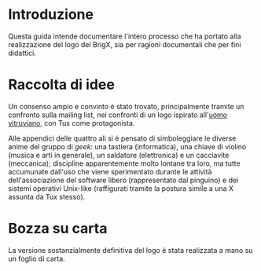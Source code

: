 # Introduzione
Questa guida intende documentare l'intero processo che ha portato alla realizzazione del logo del BrigX, sia per ragioni documentali che per fini didattici.

# Raccolta di idee
Un consenso ampio e convinto è stato trovato, principalmente tramite un confronto sulla mailing list, nei confronti di un logo ispirato all'[uomo vitruviano](https://it.wikipedia.org/wiki/Uomo_vitruviano), con Tux come protagonista.

Alle appendici delle quattro ali si è pensato di simboleggiare le diverse anime del gruppo di _geek_: una tastiera (informatica), una chiave di violino (musica e arti in generale), un saldatore (elettronica) e un cacciavite (meccanica); discipline apparentemente molto lontane tra loro, ma tutte accumunate dall'uso che viene sperimentato durante le attività dell'associazione del software libero (rappresentato dal pinguino) e dei sistemi operativi Unix-like (raffigurati tramite la postura simile a una X assunta da Tux stesso).

# Bozza su carta
La versione sostanzialmente definitiva del logo è stata realizzata a mano su un foglio di carta.

